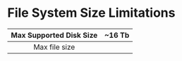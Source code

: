 # File System Size Limitations

| Max Supported Disk Size | ~16 Tb |
|:---:|:----:|
| Max file size |  |
